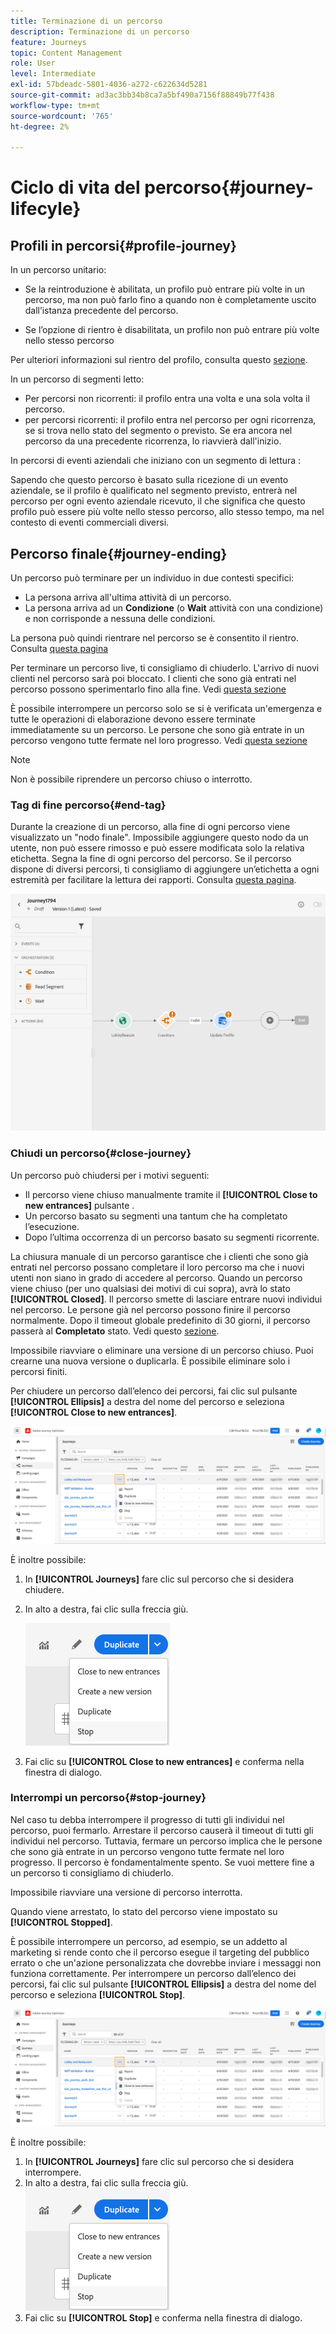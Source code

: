 ```yaml
---
title: Terminazione di un percorso
description: Terminazione di un percorso
feature: Journeys
topic: Content Management
role: User
level: Intermediate
exl-id: 57bdeadc-5801-4036-a272-c622634d5281
source-git-commit: ad3ac3bb34b8ca7a5bf490a7156f88849b77f438
workflow-type: tm+mt
source-wordcount: '765'
ht-degree: 2%

---
```


# Ciclo di vita del percorso{#journey-lifecyle}

## Profili in percorsi{#profile-journey}

In un percorso unitario:

* Se la reintroduzione è abilitata, un profilo può entrare più volte in un percorso, ma non può farlo fino a quando non è completamente uscito dall’istanza precedente del percorso.

* Se l’opzione di rientro è disabilitata, un profilo non può entrare più volte nello stesso percorso

Per ulteriori informazioni sul rientro del profilo, consulta questo [sezione](../building-journeys/journey-gs.md#change-properties).

In un percorso di segmenti letto:

* Per percorsi non ricorrenti: il profilo entra una volta e una sola volta il percorso.
* per percorsi ricorrenti: il profilo entra nel percorso per ogni ricorrenza, se si trova nello stato del segmento o previsto. Se era ancora nel percorso da una precedente ricorrenza, lo riavvierà dall&#39;inizio.

In percorsi di eventi aziendali che iniziano con un segmento di lettura :

Sapendo che questo percorso è basato sulla ricezione di un evento aziendale, se il profilo è qualificato nel segmento previsto, entrerà nel percorso per ogni evento aziendale ricevuto, il che significa che questo profilo può essere più volte nello stesso percorso, allo stesso tempo, ma nel contesto di eventi commerciali diversi.

## Percorso finale{#journey-ending}

Un percorso può terminare per un individuo in due contesti specifici:

* La persona arriva all&#39;ultima attività di un percorso.
* La persona arriva ad un **Condizione** (o **Wait** attività con una condizione) e non corrisponde a nessuna delle condizioni.

La persona può quindi rientrare nel percorso se è consentito il rientro. Consulta [questa pagina](../building-journeys/journey-gs.md#change-properties)

Per terminare un percorso live, ti consigliamo di chiuderlo. L&#39;arrivo di nuovi clienti nel percorso sarà poi bloccato. I clienti che sono già entrati nel percorso possono sperimentarlo fino alla fine. Vedi [questa sezione](../building-journeys/journey-end.md#close-journey)

È possibile interrompere un percorso solo se si è verificata un&#39;emergenza e tutte le operazioni di elaborazione devono essere terminate immediatamente su un percorso. Le persone che sono già entrate in un percorso vengono tutte fermate nel loro progresso. Vedi [questa sezione](../building-journeys/journey-end.md#stop-journey)

>[!NOTE]
>
>Non è possibile riprendere un percorso chiuso o interrotto.

### Tag di fine percorso{#end-tag}

Durante la creazione di un percorso, alla fine di ogni percorso viene visualizzato un &quot;nodo finale&quot;. Impossibile aggiungere questo nodo da un utente, non può essere rimosso e può essere modificata solo la relativa etichetta. Segna la fine di ogni percorso del percorso. Se il percorso dispone di diversi percorsi, ti consigliamo di aggiungere un’etichetta a ogni estremità per facilitare la lettura dei rapporti. Consulta [questa pagina](../reports/live-report.md).

![](assets/journey-end.png)

<!--

### End activity{#journey-end-activity}

The **[!UICONTROL End]** activity allows you to mark the end of each path of the journey. It is not mandatory but recommended for visual clarity. See [this page](../building-journeys/end-activity.md)

![](assets/journey54.png)

-->

### Chiudi un percorso{#close-journey}

Un percorso può chiudersi per i motivi seguenti:

* Il percorso viene chiuso manualmente tramite il **[!UICONTROL Close to new entrances]** pulsante .
* Un percorso basato su segmenti una tantum che ha completato l’esecuzione.
* Dopo l’ultima occorrenza di un percorso basato su segmenti ricorrente.

La chiusura manuale di un percorso garantisce che i clienti che sono già entrati nel percorso possano completare il loro percorso ma che i nuovi utenti non siano in grado di accedere al percorso. Quando un percorso viene chiuso (per uno qualsiasi dei motivi di cui sopra), avrà lo stato **[!UICONTROL Closed]**. Il percorso smette di lasciare entrare nuovi individui nel percorso. Le persone già nel percorso possono finire il percorso normalmente. Dopo il timeout globale predefinito di 30 giorni, il percorso passerà al **Completato** stato. Vedi questo [sezione](../building-journeys/journey-gs.md#global_timeout).

Impossibile riavviare o eliminare una versione di un percorso chiuso. Puoi crearne una nuova versione o duplicarla. È possibile eliminare solo i percorsi finiti.

Per chiudere un percorso dall’elenco dei percorsi, fai clic sul pulsante **[!UICONTROL Ellipsis]** a destra del nome del percorso e seleziona **[!UICONTROL Close to new entrances]**.

![](assets/journey-finish-quick-action.png)

È inoltre possibile:

1. In **[!UICONTROL Journeys]** fare clic sul percorso che si desidera chiudere.
1. In alto a destra, fai clic sulla freccia giù.

   ![](assets/finish_drop_down_list.png)

1. Fai clic su **[!UICONTROL Close to new entrances]** e conferma nella finestra di dialogo.

### Interrompi un percorso{#stop-journey}

Nel caso tu debba interrompere il progresso di tutti gli individui nel percorso, puoi fermarlo. Arrestare il percorso causerà il timeout di tutti gli individui nel percorso. Tuttavia, fermare un percorso implica che le persone che sono già entrate in un percorso vengono tutte fermate nel loro progresso. Il percorso è fondamentalmente spento. Se vuoi mettere fine a un percorso ti consigliamo di chiuderlo.

Impossibile riavviare una versione di percorso interrotta.

Quando viene arrestato, lo stato del percorso viene impostato su **[!UICONTROL Stopped]**.

È possibile interrompere un percorso, ad esempio, se un addetto al marketing si rende conto che il percorso esegue il targeting del pubblico errato o che un&#39;azione personalizzata che dovrebbe inviare i messaggi non funziona correttamente. Per interrompere un percorso dall’elenco dei percorsi, fai clic sul pulsante **[!UICONTROL Ellipsis]** a destra del nome del percorso e seleziona **[!UICONTROL Stop]**.

![](assets/journey-finish-quick-action.png)

È inoltre possibile:

1. In **[!UICONTROL Journeys]** fare clic sul percorso che si desidera interrompere.
1. In alto a destra, fai clic sulla freccia giù.
   ![](assets/finish_drop_down_list.png)
1. Fai clic su **[!UICONTROL Stop]** e conferma nella finestra di dialogo.
